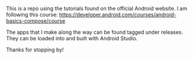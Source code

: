 This is a repo using the tutorials found on the official Android website. I am following this course: https://developer.android.com/courses/android-basics-compose/course

The apps that I make along the way can be found tagged under releases. They can be loaded into and built with Android Studio.

Thanks for stopping by!
